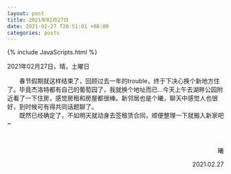 ```yaml
---
layout: post
title: 2021年02月27日
date: 2021-02-27 T20:51:01 +08:00
categories: posts
---
```


{% include JavaScripts.html %}

2021年02月27日，晴，土曜日  
  
&emsp;&emsp;春节假期就这样结束了，回顾过去一年的trouble，终于下决心换个新地方住了。毕竟杰洛特都有自己的葡萄园了，我就换个地址而已…今天上午去湖畔公园附近看了一下住房，感觉房租和房屋都很棒。新邻居也是个曦，聊天中感觉人也很好，到时候可有得共同话题聊了。  
&emsp;&emsp;既然已经确定了，不如明天就动身去签租赁合同，顺便整理一下就搬入新家吧~  
 
&emsp;&emsp;
<p align="right">曦</p>
<p align="right">2021.02.27</p>
